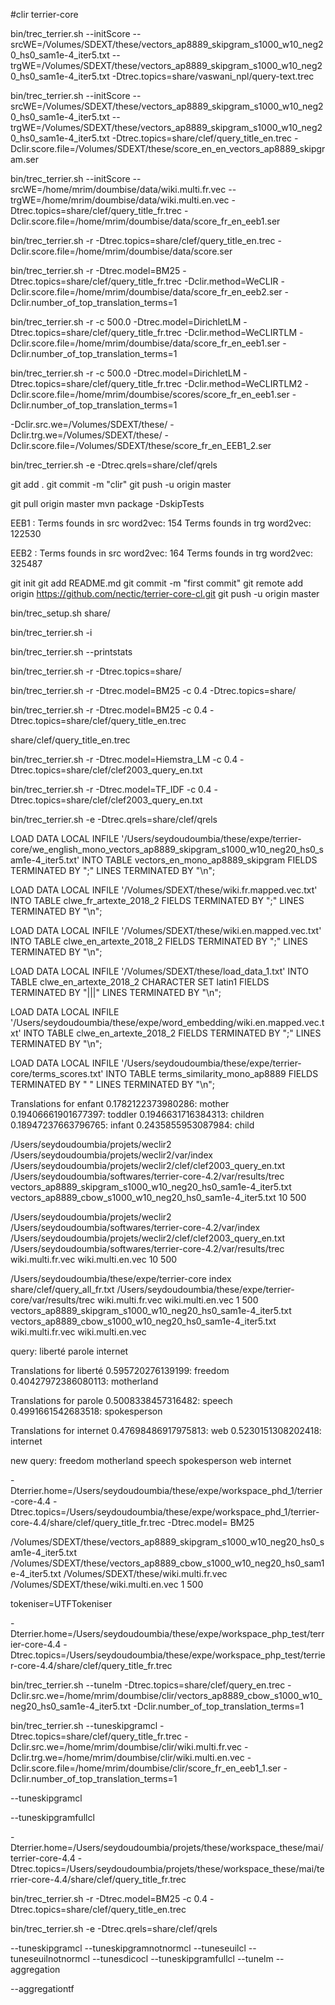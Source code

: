 #clir terrier-core


bin/trec_terrier.sh --initScore --srcWE=/Volumes/SDEXT/these/vectors_ap8889_skipgram_s1000_w10_neg20_hs0_sam1e-4_iter5.txt --trgWE=/Volumes/SDEXT/these/vectors_ap8889_skipgram_s1000_w10_neg20_hs0_sam1e-4_iter5.txt -Dtrec.topics=share/vaswani_npl/query-text.trec

bin/trec_terrier.sh --initScore --srcWE=/Volumes/SDEXT/these/vectors_ap8889_skipgram_s1000_w10_neg20_hs0_sam1e-4_iter5.txt --trgWE=/Volumes/SDEXT/these/vectors_ap8889_skipgram_s1000_w10_neg20_hs0_sam1e-4_iter5.txt -Dtrec.topics=share/clef/query_title_en.trec -Dclir.score.file=/Volumes/SDEXT/these/score_en_en_vectors_ap8889_skipgram.ser



bin/trec_terrier.sh --initScore --srcWE=/home/mrim/doumbise/data/wiki.multi.fr.vec --trgWE=/home/mrim/doumbise/data/wiki.multi.en.vec -Dtrec.topics=share/clef/query_title_fr.trec -Dclir.score.file=/home/mrim/doumbise/data/score_fr_en_eeb1.ser

bin/trec_terrier.sh -r -Dtrec.topics=share/clef/query_title_en.trec -Dclir.score.file=/home/mrim/doumbise/data/score.ser

bin/trec_terrier.sh -r -Dtrec.model=BM25 -Dtrec.topics=share/clef/query_title_fr.trec -Dclir.method=WeCLIR -Dclir.score.file=/home/mrim/doumbise/data/score_fr_en_eeb2.ser -Dclir.number_of_top_translation_terms=1

bin/trec_terrier.sh -r -c 500.0 -Dtrec.model=DirichletLM -Dtrec.topics=share/clef/query_title_fr.trec -Dclir.method=WeCLIRTLM -Dclir.score.file=/home/mrim/doumbise/data/score_fr_en_eeb1.ser -Dclir.number_of_top_translation_terms=1

bin/trec_terrier.sh -r -c 500.0 -Dtrec.model=DirichletLM -Dtrec.topics=share/clef/query_title_fr.trec -Dclir.method=WeCLIRTLM2 -Dclir.score.file=/home/mrim/doumbise/scores/score_fr_en_eeb1.ser -Dclir.number_of_top_translation_terms=1

-Dclir.src.we=/Volumes/SDEXT/these/
-Dclir.trg.we=/Volumes/SDEXT/these/
-Dclir.score.file=/Volumes/SDEXT/these/score_fr_en_EEB1_2.ser


bin/trec_terrier.sh -e -Dtrec.qrels=share/clef/qrels


git add .
git commit -m "clir"
git push -u origin master

git pull origin master
mvn package -DskipTests

EEB1 :
Terms founds in src word2vec: 154
Terms founds in trg word2vec: 122530

EEB2 :
Terms founds in src word2vec: 164
Terms founds in trg word2vec: 325487


git init
git add README.md
git commit -m "first commit"
git remote add origin https://github.com/nectic/terrier-core-cl.git
git push -u origin master




bin/trec_setup.sh share/


bin/trec_terrier.sh -i

bin/trec_terrier.sh --printstats

bin/trec_terrier.sh -r -Dtrec.topics=share/

bin/trec_terrier.sh -r -Dtrec.model=BM25 -c 0.4 -Dtrec.topics=share/

bin/trec_terrier.sh -r -Dtrec.model=BM25 -c 0.4 -Dtrec.topics=share/clef/query_title_en.trec

share/clef/query_title_en.trec

bin/trec_terrier.sh -r -Dtrec.model=Hiemstra_LM -c 0.4 -Dtrec.topics=share/clef/clef2003_query_en.txt

bin/trec_terrier.sh -r -Dtrec.model=TF_IDF -c 0.4 -Dtrec.topics=share/clef/clef2003_query_en.txt

bin/trec_terrier.sh -e -Dtrec.qrels=share/clef/qrels


LOAD DATA LOCAL INFILE '/Users/seydoudoumbia/these/expe/terrier-core/we_english_mono_vectors_ap8889_skipgram_s1000_w10_neg20_hs0_sam1e-4_iter5.txt' INTO TABLE vectors_en_mono_ap8889_skipgram FIELDS TERMINATED BY ";" LINES TERMINATED BY "\n";

LOAD DATA LOCAL INFILE '/Volumes/SDEXT/these/wiki.fr.mapped.vec.txt' INTO TABLE clwe_fr_artexte_2018_2  FIELDS TERMINATED BY ";" LINES TERMINATED BY "\n";

LOAD DATA LOCAL INFILE '/Volumes/SDEXT/these/wiki.en.mapped.vec.txt' INTO TABLE clwe_en_artexte_2018_2 FIELDS TERMINATED BY ";" LINES TERMINATED BY "\n";

LOAD DATA LOCAL INFILE '/Volumes/SDEXT/these/load_data_1.txt' INTO TABLE clwe_en_artexte_2018_2 CHARACTER SET latin1 FIELDS TERMINATED BY "|||" LINES TERMINATED BY "\n";

LOAD DATA LOCAL INFILE '/Users/seydoudoumbia/these/expe/word_embedding/wiki.en.mapped.vec.txt' INTO TABLE clwe_en_artexte_2018_2 FIELDS TERMINATED BY ";" LINES TERMINATED BY "\n";


LOAD DATA LOCAL INFILE '/Users/seydoudoumbia/these/expe/terrier-core/terms_scores.txt' INTO TABLE  terms_similarity_mono_ap8889 FIELDS TERMINATED BY " " LINES TERMINATED BY "\n";


Translations for enfant
	  0.1782122373980286: mother
	  0.19406661901677397: toddler
	  0.1946631716384313: children
	  0.18947237663796765: infant
	  0.2435855953087984: child



/Users/seydoudoumbia/projets/weclir2
/Users/seydoudoumbia/projets/weclir2/var/index
/Users/seydoudoumbia/projets/weclir2/clef/clef2003_query_en.txt
/Users/seydoudoumbia/softwares/terrier-core-4.2/var/results/trec
vectors_ap8889_skipgram_s1000_w10_neg20_hs0_sam1e-4_iter5.txt
vectors_ap8889_cbow_s1000_w10_neg20_hs0_sam1e-4_iter5.txt
10
500


/Users/seydoudoumbia/projets/weclir2
/Users/seydoudoumbia/softwares/terrier-core-4.2/var/index
/Users/seydoudoumbia/projets/weclir2/clef/clef2003_query_en.txt
/Users/seydoudoumbia/softwares/terrier-core-4.2/var/results/trec
wiki.multi.fr.vec
wiki.multi.en.vec
10
500


/Users/seydoudoumbia/these/expe/terrier-core
index
share/clef/query_all_fr.txt
/Users/seydoudoumbia/these/expe/terrier-core/var/results/trec
wiki.multi.fr.vec
wiki.multi.en.vec
1
500
vectors_ap8889_skipgram_s1000_w10_neg20_hs0_sam1e-4_iter5.txt
vectors_ap8889_cbow_s1000_w10_neg20_hs0_sam1e-4_iter5.txt
wiki.multi.fr.vec
wiki.multi.en.vec


query: liberté parole internet

Translations for liberté
  0.595720276139199: freedom
  0.40427972386080113: motherland


Translations for parole
	  0.5008338457316482: speech
	  0.4991661542683518: spokesperson

Translations for internet
	  0.47698486917975813: web
	  0.5230151308202418: internet


new query: freedom motherland speech spokesperson web internet


-Dterrier.home=/Users/seydoudoumbia/these/expe/workspace_phd_1/terrier-core-4.4
-Dtrec.topics=/Users/seydoudoumbia/these/expe/workspace_phd_1/terrier-core-4.4/share/clef/query_title_fr.trec
-Dtrec.model= BM25



/Volumes/SDEXT/these/vectors_ap8889_skipgram_s1000_w10_neg20_hs0_sam1e-4_iter5.txt
/Volumes/SDEXT/these/vectors_ap8889_cbow_s1000_w10_neg20_hs0_sam1e-4_iter5.txt
/Volumes/SDEXT/these/wiki.multi.fr.vec
/Volumes/SDEXT/these/wiki.multi.en.vec
1
500

tokeniser=UTFTokeniser

-Dterrier.home=/Users/seydoudoumbia/these/expe/workspace_php_test/terrier-core-4.4
-Dtrec.topics=/Users/seydoudoumbia/these/expe/workspace_php_test/terrier-core-4.4/share/clef/query_title_fr.trec



bin/trec_terrier.sh --tunelm -Dtrec.topics=share/clef/query_en.trec -Dclir.src.we=/home/mrim/doumbise/clir/vectors_ap8889_cbow_s1000_w10_neg20_hs0_sam1e-4_iter5.txt -Dclir.number_of_top_translation_terms=1


bin/trec_terrier.sh --tuneskipgramcl -Dtrec.topics=share/clef/query_title_fr.trec -Dclir.src.we=/home/mrim/doumbise/clir/wiki.multi.fr.vec -Dclir.trg.we=/home/mrim/doumbise/clir/wiki.multi.en.vec -Dclir.score.file=/home/mrim/doumbise/clir/score_fr_en_eeb1_1.ser -Dclir.number_of_top_translation_terms=1



--tuneskipgramcl

--tuneskipgramfullcl

-Dterrier.home=/Users/seydoudoumbia/projets/these/workspace_these/mai/terrier-core-4.4
-Dtrec.topics=/Users/seydoudoumbia/projets/these/workspace_these/mai/terrier-core-4.4/share/clef/query_title_fr.trec


bin/trec_terrier.sh -r -Dtrec.model=BM25 -c 0.4 -Dtrec.topics=share/clef/query_title_en.trec

bin/trec_terrier.sh -e -Dtrec.qrels=share/clef/qrels

--tuneskipgramcl
--tuneskipgramnotnormcl
--tuneseuilcl
--tuneseuilnotnormcl
--tunesdicocl
--tuneskipgramfullcl
--tunelm
--aggregation

--aggregationtf



